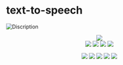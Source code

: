 # text-to-speech
![Discription](https://socialify-pt57hdgtz-whe.vercel.app/HackerSM9/text-to-speech/image?description=0&forks=1&issues=1&language=1&name=1&owner=1&pattern=Circuit%20Board&pulls=1&stargazers=1&theme=Dark)
<p align="center">
  <img src="https://img.shields.io/static/v1?label=%F0%9F%8C%9F&message=If%20Useful!&style=for-the-badge&color=410694"><br>
  <img src="https://img.shields.io/badge/Version-2.0.9-green?style=for-the-badge">
  <img src="https://img.shields.io/github/license/HackerSM9/text-to-speech?style=for-the-badge&color=teal">
  <img src="https://img.shields.io/github/stars/HackerSM9/text-to-speech?style=for-the-badge">
  <img src="https://img.shields.io/github/forks/HackerSM9/text-to-speech?style=for-the-badge">
</p>

<p align="center">
  <img src="https://img.shields.io/badge/Author-HackerSM9-purple?style=flat-square">
  <img src="https://img.shields.io/badge/Open%20Source-Yes-darkgreen?style=flat-square">
  <img src="https://img.shields.io/badge/Maintained%3F-Yes-lightblue?style=flat-square">
  <img src="https://img.shields.io/badge/Written%20In-HTML/CSS/Python-orange?style=flat-square">
  <img src="https://hits.seeyoufarm.com/api/count/incr/badge.svg?url=https%3A%2F%2Fgithub.com%2FHackerSM9%2Ftext-to-speech&title=Visitors&edge_flat=false"/></a>
</p>
